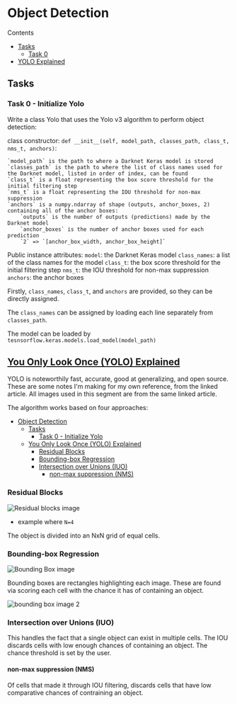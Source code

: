 # Object Detection

Contents
- [Tasks](#tasks)
  - [Task 0](#task-0---initialize-yolo)
- [YOLO Explained](#you-only-look-once-yolo-explained)

## Tasks

### Task 0 - Initialize Yolo

Write a class Yolo that uses the Yolo v3 algorithm to perform object detection:

class constructor: `def __init__(self, model_path, classes_path, class_t, nms_t, anchors)`:

    `model_path` is the path to where a Darknet Keras model is stored
    `classes_path` is the path to where the list of class names used for the Darknet model, listed in order of index, can be found
    `class_t` is a float representing the box score threshold for the initial filtering step
    `nms_t` is a float representing the IOU threshold for non-max suppression
    `anchors` is a numpy.ndarray of shape (outputs, anchor_boxes, 2) containing all of the anchor boxes:
        `outputs` is the number of outputs (predictions) made by the Darknet model
        `anchor_boxes` is the number of anchor boxes used for each prediction
        `2` => `[anchor_box_width, anchor_box_height]`

Public instance attributes:
    `model`: the Darknet Keras model
    `class_names`: a list of the class names for the model
    `class_t`: the box score threshold for the initial filtering step
    `nms_t`: the IOU threshold for non-max suppression
    `anchors`: the anchor boxes

Firstly, `class_names`, `class_t`, and `anchors` are provided, so they can be directly assigned.

The `class_names` can be assigned by loading each line separately from `classes_path`.

The model can be loaded by `tesnsorflow.keras.models.load_model(model_path)`


## [You Only Look Once (YOLO) Explained](https://www.datacamp.com/blog/yolo-object-detection-explained)

YOLO is noteworthily fast, accurate, good at generalizing, and open source. These are some notes I'm making for my own reference, from the linked article. All images used in this segment are from the same linked article.

The algorithm works based on four approaches:
- [Object Detection](#object-detection)
  - [Tasks](#tasks)
    - [Task 0 - Initialize Yolo](#task-0---initialize-yolo)
  - [You Only Look Once (YOLO) Explained](#you-only-look-once-yolo-explained)
    - [Residual Blocks](#residual-blocks)
    - [Bounding-box Regression](#bounding-box-regression)
    - [Intersection over Unions (IUO)](#intersection-over-unions-iuo)
      - [non-max suppression (NMS)](#non-max-suppression-nms)

### Residual Blocks

![Residual blocks image](https://images.datacamp.com/image/upload/v1664382699/Application_of_grid_cells_to_the_original_image_7d3c056d06.png)
* example where `N=4`

The object is divided into an NxN grid of equal cells.

### Bounding-box Regression

![Bounding Box image](https://images.datacamp.com/image/upload/v1664382700/Identification_of_significant_and_insignificant_grids_d1e80c8bf4.png)

Bounding boxes are rectangles highlighting each image. These are found via scoring each cell with the chance it has of containing an object.

![bounding box image 2](https://images.datacamp.com/image/upload/v1664382698/Bounding_box_regression_identification_f530973d75.png)

### Intersection over Unions (IUO)

This handles the fact that a single object can exist in multiple cells. The IOU discards cells with low enough chances of containing an object. The chance threshold is set by the user.

#### non-max suppression (NMS)

Of cells that made it through IOU filtering, discards cells that have low comparative chances of contraining an object.
